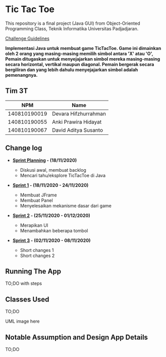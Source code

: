 # Tic Tac Toe

This repository is a final project (Java GUI) from Object-Oriented Programming Class, Teknik Informatika Universitas Padjadjaran. 

[Challenge Guidelines](challenge-guideline.md)

**Implementasi Java untuk membuat game TicTacToe. Game ini dimainkan oleh 2 orang yang masing-masing memilih simbol antara 'X' atau 'O', Pemain ditugaskan untuk menyejajarkan simbol mereka masing-masing secara horizontal, vertikal maupun diagonal. Pemain bergerak secara bergiliran dan yang lebih dahulu menyejajarkan simbol adalah pemenangnya.**

## Tim 3T
| NPM           | Name        |
| ------------- |-------------|
| 140810190019  | Devara Hifzhurrahman |
| 140810190055  | Anki Prawira Hidayat |
| 140810190067  | David Aditya Susanto |

## Change log
- **[Sprint Planning](changelog/sprint-planning.md) - (18/11/2020)** 
   -  Diskusi awal, membuat backlog
   -  Mencari tahu/eksplore TicTacToe di Java

- **[Sprint 1](changelog/sprint-1.md) - (18/11/2020 - 24/11/2020)** 
   - Membuat JFrame
   - Membuat Panel
   - Menyelesaikan mekanisme dasar dari game

- **[Sprint 2](changelog/sprint-2.md) - (25/11/2020 - 01/12/2020)** 
   - Merapikan UI
   - Menambahkan beberapa tombol
   
- **[Sprint 3](changelog/sprint-3.md) - (02/11/2020 - 08/11/2020)** 
   - Short changes 1
   - Short changes 2

## Running The App

TO;DO with steps

## Classes Used

TO;DO

UML image here

## Notable Assumption and Design App Details

TO;DO
